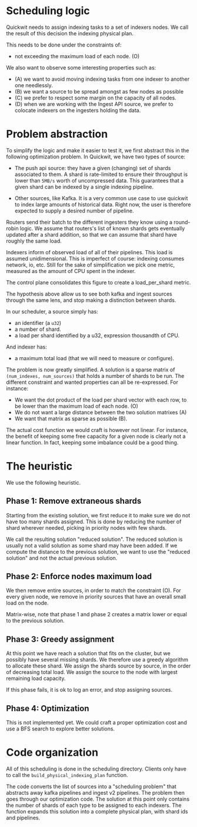 # Scheduling logic

Quickwit needs to assign indexing tasks to a set of indexers nodes.
We call the result of this decision the indexing physical plan.

This needs to be done under the constraints of:
- not exceeding the maximum load of each node. (O)

We also want to observe some interesting properties such as:
- (A) we want to avoid moving indexing tasks from one indexer to another one needlessly.
- (B) we want a source to be spread amongst as few nodes as possible
- (C) we prefer to respect some margin on the capacity of all nodes.
- (D) when we are working with the Ingest API source, we prefer to colocate indexers on
  the ingesters holding the data.

# Problem abstraction

To simplify the logic and make it easier to test it, we first abstract this in the following
optimization problem. In Quickwit, we have two types of source:

- The push api source: they have a given (changing) set of shards associated to them.
  A shard is rate-limited to ensure their throughput is lower than `5MB/s` worth of
  uncompressed data. This guarantees that a given shard can be indexed by a
  single indexing pipeline.

- Other sources, like Kafka. It is a very common use case to use quickwit to index large
  amounts of historical data. Right now, the user is therefore expected to supply a desired
  number of pipeline.

Routers send their batch to the different ingesters they know using a round-robin logic.
We assume that routers's list of known shards gets eventually updated after a shard addition, so that
we can assume that shard have roughly the same load.

Indexers inform of observed load of all of their pipelines. 
This load is assumed unidimensional. This is imperfect of course: indexing consumes network, io, etc.
Still for the sake of simplification we pick one metric, measured as the amount of CPU spent
in the indexer. 

The control plane consolidates this figure to create a load_per_shard metric.

The hypothesis above allow us to see both kafka and ingest sources through the same lens, and stop 
making a distinction between shards.

In our scheduler, a source simply has:
- an identifier (a `u32`)
- a number of shard.
- a load per shard identified by a u32, expression thousandth of CPU.

And indexer has:
- a maximum total load (that we will need to measure or configure).

The problem is now greatly simplified.
A solution is a sparse matrix of `(num_indexes, num_sources)` that holds a number of shards to be run.
The different constraint and wanted properties can all be re-expressed. For instance:
- We want the dot product of the load per shard vector with each row, to be lower than the maximum load
  of each node. (O)
- We do not want a large distance between the two solution matrixes (A)
- We want that matrix as sparse as possible (B).

The actual cost function we would craft is however not linear. For instance, the benefit of keeping
some free capacity for a given node is clearly not a linear function. In fact, keeping some imbalance
could be a good thing.

# The heuristic

We use the following heuristic.

## Phase 1: Remove extraneous shards

Starting from the existing solution, we first reduce it to make sure we do not have too many shards assigned.
This is done by reducing the number of shard wherever needed, picking in priority nodes with few shards.

We call the resulting solution "reduced solution". The reduced solution is usually not a valid solution as some shard may have been added.
If we compute the distance to the previous solution, we want to use the "reduced solution" and not the actual previous solution.

## Phase 2: Enforce nodes maximum load

We then remove entire sources, in order to match the constraint (O).
For every given node, we remove in priority sources that have an overall small load on the node.

Matrix-wise, note that phase 1 and phase 2 creates a matrix lower or equal to the previous solution.

## Phase 3: Greedy assignment

At this point we have reach a solution that fits on the cluster, but we possibly have several missing shards.
We therefore use a greedy algorithm to allocate these shard. We assign the shards source by source, in the order of decreasing total load.
We assign the source to the node with largest remaining load capacity.

If this phase fails, it is ok to log an error, and stop assigning sources.

## Phase 4: Optimization

This is not implemented yet. We could craft a proper optimization cost and use a BFS search to explore
better solutions.


# Code organization

All of this scheduling is done in the scheduling directory.
Clients only have to call the `build_physical_indexing_plan` function.

The code converts the list of sources into a "scheduling problem" that abstracts away kafka pipelines and ingest v2 pipelines.
The problem then goes through our optimization code.
The solution at this point only contains the number of shards of each type to be assigned to each indexers.
The function expands this solution into a complete physical plan, with shard ids and pipelines.
